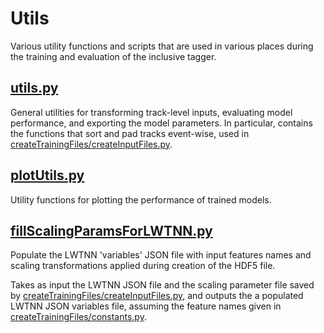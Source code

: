 Utils
=======

Various utility functions and scripts that are used in various places during the training and evaluation of the inclusive tagger.

[utils.py](utils.py)
---
General utilities for transforming track-level inputs, evaluating model performance, and exporting the model parameters. In particular, contains the functions that sort and pad tracks event-wise, used in [createTrainingFiles/createInputFiles.py](../createTrainingFiles/createInputFiles.py).


[plotUtils.py](plotUtils.py)
---
Utility functions for plotting the performance of trained models.


[fillScalingParamsForLWTNN.py](fillScalingParamsForLWTNN.py)
---
Populate the LWTNN 'variables' JSON file with input features names and scaling transformations applied during creation of the HDF5 file.

Takes as input the LWTNN JSON file and the scaling parameter file saved by [createTrainingFiles/createInputFiles.py](../createTrainingFiles/createInputFiles.py), and outputs the a populated LWTNN JSON variables file, assuming the feature names given in [createTrainingFiles/constants.py](../createTrainingFiles/constants.py).
